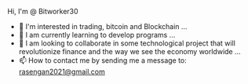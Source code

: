 Hi, I'm @ Bitworker30
- 👀 I'm interested in trading, bitcoin and Blockchain ...
- 🌱 I am currently learning to develop programs ...
- 💞️ I am looking to collaborate in some technological project that will revolutionize finance and the way we see the economy worldwide ...
- 📫 How to contact me by sending me a message to: rasengan2021@gmail.com 

<!---
Bitworker30/Bitworker30 is a ✨ special ✨ repository because its `README.md` (this file) appears on your GitHub profile.
You can click the Preview link to take a look at your changes.
--->
